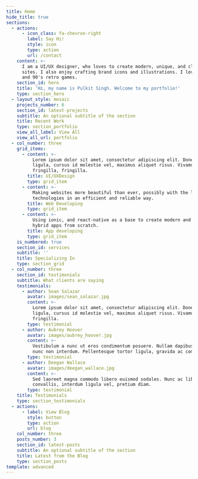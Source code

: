 ```yaml
---
title: Home
hide_title: true
sections:
  - actions:
      - icon_class: fa-chevron-right
        label: Say Hi!
        style: icon
        type: action
        url: /contact
    content: >-
      I am a UI/UX designer, who loves to create modern, unique, and clean
      sites. I also enjoy crafting brand icons and illustrations. I love cats
      and 90's retro games.
    section_id: hero
    title: 'Hi, my name is Pulkit Singh. Welcome to my portfolio!'
    type: section_hero
  - layout_style: mosaic
    projects_number: 6
    section_id: latest-projects
    subtitle: An optional subtitle of the section
    title: Recent Work
    type: section_portfolio
    view_all_label: View All
    view_all_url: portfolio
  - col_number: three
    grid_items:
      - content: >-
          Lorem ipsum dolor sit amet, consectetur adipiscing elit. Donec nisl
          ligula, cursus id molestie vel, maximus aliquet risus. Vivamus in nibh
          fringilla, fringilla.
        title: UI/UXDesign
        type: grid_item
      - content: >-
          Making websites more beautiful than ever, possibly with the latest web
          technologies in an efficient and reliable way.
        title: Web Developing
        type: grid_item
      - content: >-
          Using ionic, and react-native as a base to create modern and beautiful
          hybrid apps from scratch.
        title: App developing
        type: grid_item
    is_numbered: true
    section_id: services
    subtitle: ''
    title: Specializing In
    type: section_grid
  - col_number: three
    section_id: testimonials
    subtitle: What clients are saying
    testimonials:
      - author: Sean Salazar
        avatar: images/sean_salazar.jpg
        content: >-
          Lorem ipsum dolor sit amet, consectetur adipiscing elit. Donec nisl
          ligula, cursus id molestie vel, maximus aliquet risus. Vivamus in nibh
          fringilla.
        type: testimonial
      - author: Aubrey Hoover
        avatar: images/aubrey_hoover.jpg
        content: >-
          Vestibulum a nunc ut eros condimentum posuere. Nullam dapibus quis
          nunc non interdum. Pellentesque tortor ligula, gravida ac commodo eu.
        type: testimonial
      - author: Deegan Wallace
        avatar: images/deegan_wallace.jpg
        content: >-
          Sed laoreet magna commodo libero euismod sodales. Nunc ac libero
          convallis, interdum ligula vel, pretium diam.
        type: testimonial
    title: Testimonials
    type: section_testimonials
  - actions:
      - label: View Blog
        style: button
        type: action
        url: blog
    col_number: three
    posts_number: 3
    section_id: latest-posts
    subtitle: An optional subtitle of the section
    title: Latest from the Blog
    type: section_posts
template: advanced
---
```



